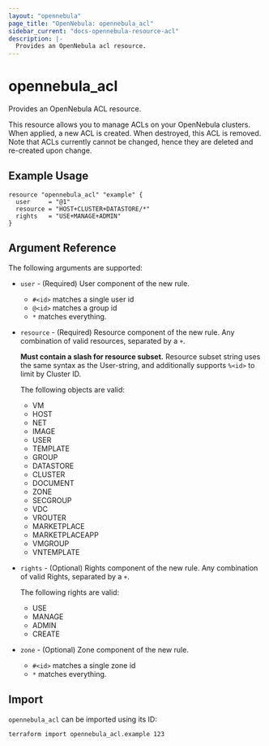 ```yaml
---
layout: "opennebula"
page_title: "OpenNebula: opennebula_acl"
sidebar_current: "docs-opennebula-resource-acl"
description: |-
  Provides an OpenNebula acl resource.
---
```


# opennebula_acl

Provides an OpenNebula ACL resource.

This resource allows you to manage ACLs on your OpenNebula clusters. When applied,
a new ACL is created. When destroyed, this ACL is removed. Note that ACLs currently cannot be changed, hence they are deleted and re-created upon change.

## Example Usage

```hcl
resource "opennebula_acl" "example" {
  user     = "@1"
  resource = "HOST+CLUSTER+DATASTORE/*"
  rights   = "USE+MANAGE+ADMIN"
}
```

## Argument Reference

The following arguments are supported:

* `user` - (Required) User component of the new rule.
  * `#<id>` matches a single user id
  * `@<id>` matches a group id
  * `*` matches everything.
* `resource` - (Required) Resource component of the new rule. Any combination of valid resources, separated by a `+`.

  **Must contain a slash for resource subset.**
  Resource subset string uses the same syntax as the User-string, and additionally supports `%<id>` to limit by Cluster ID.

  The following objects are valid:
  * VM
  * HOST
  * NET
  * IMAGE
  * USER
  * TEMPLATE
  * GROUP
  * DATASTORE
  * CLUSTER
  * DOCUMENT
  * ZONE
  * SECGROUP
  * VDC
  * VROUTER
  * MARKETPLACE
  * MARKETPLACEAPP
  * VMGROUP
  * VNTEMPLATE
* `rights` - (Optional) Rights component of the new rule. Any combination of valid Rights, separated by a `+`.

  The following rights are valid:
  * USE
  * MANAGE
  * ADMIN
  * CREATE
* `zone` - (Optional) Zone component of the new rule.
  * `#<id>` matches a single zone id
  * `*` matches everything.

## Import

`opennebula_acl` can be imported using its ID:

```shell
terraform import opennebula_acl.example 123
```

